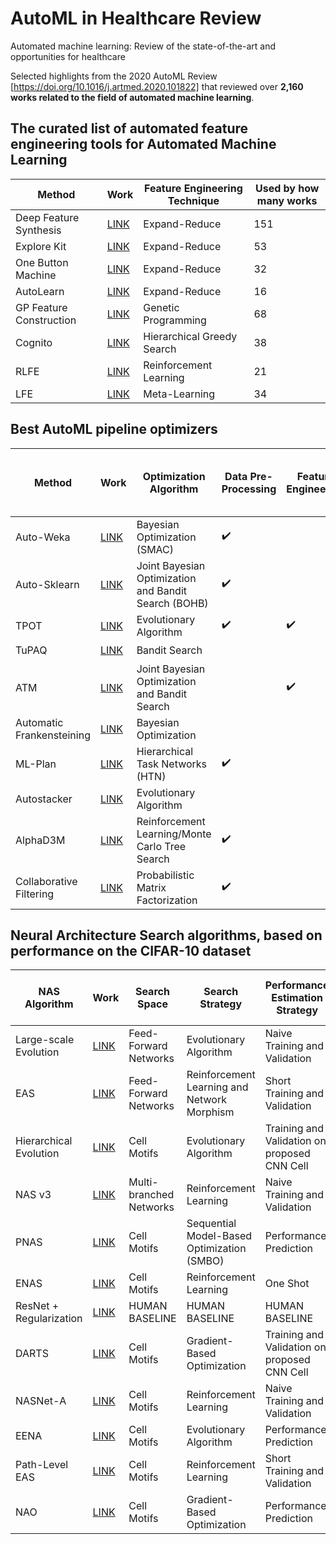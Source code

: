 # AutoML in Healthcare Review
Automated machine learning: Review of the state-of-the-art and opportunities for healthcare

Selected highlights from the 2020 AutoML Review [https://doi.org/10.1016/j.artmed.2020.101822] that reviewed over **2,160 works related to the field of automated machine learning**. 

## The curated list of automated feature engineering tools for Automated Machine Learning
| Method                  | Work                                                                                                                                                                                                                | Feature Engineering Technique | Used by how many works |
|-------------------------|----------------------------------------------------------------------------------------------------------------------------------------------------------------------------------------------------------------------|-------------------------------|---------------------------------------|
| Deep Feature Synthesis  | [LINK](https://dai.lids.mit.edu/wp-content/uploads/2017/10/DSAA_DSM_2015.pdf)                                                                                                                                      | Expand-Reduce                 | 151                                   |
| Explore Kit             | [LINK](http://people.eecs.berkeley.edu/~dawnsong/papers/icdm-2016.pdf)                                                                                                                                               | Expand-Reduce                 | 53                                    |
| One Button Machine      | [LINK](https://arxiv.org/pdf/1706.00327.pdf)                                                                                                                                                                         | Expand-Reduce                 | 32                                    |
| AutoLearn               | [LINK](http://web2py.iiit.ac.in/research_centres/publications/download/inproceedings.pdf.88535e0ea3a74e72.4943444d2d20323031372e706466.pdf)                                                                          | Expand-Reduce                 | 16                                    |
| GP Feature Construction | [LINK](https://homepages.ecs.vuw.ac.nz/~xuebing/Papers/GPFCFSmemeticComputing.pdf)                                                                                                                                   | Genetic Programming           | 68                                    |
| Cognito                 | [LINK](https://ieeexplore.ieee.org/abstract/document/7836821)                                                                                                                                                        | Hierarchical Greedy Search    | 38                                    |
| RLFE                    | [LINK](https://arxiv.org/pdf/1709.07150.pdf)                                                                                                                                                                         | Reinforcement Learning        | 21                                    |
| LFE                     | [LINK](https://www.researchgate.net/profile/Udayan_Khurana/publication/318829821_Learning_Feature_Engineering_for_Classification/links/5a13e08a0f7e9b1e5730a735/Learning-Feature-Engineering-for-Classification.pdf) | Meta-Learning                 | 34                                    |


## Best AutoML pipeline optimizers
| Method                    | Work                                                                                                           | Optimization Algorithm                               | Data Pre-Processing | Feature Engineering | Model Selection    | Hyperparameter Optimization | Ensemble Learning  | Meta-Learning      | Used by how many works |
|---------------------------|-----------------------------------------------------------------------------------------------------------------|------------------------------------------------------|---------------------|---------------------|--------------------|-----------------------------|--------------------|--------------------|---------------------------------------|
| Auto-Weka                 | [LINK](https://arxiv.org/pdf/1208.3719.pdf)                                                                     | Bayesian Optimization (SMAC)                         | :heavy_check_mark:  |                     | :heavy_check_mark: | :heavy_check_mark:          |                    |                    | 703                                   |
| Auto-Sklearn              | [LINK](http://papers.nips.cc/paper/5872-efficient-and-robust-automated-machine-learning.pdf)                    | Joint Bayesian Optimization and Bandit Search (BOHB) | :heavy_check_mark:  |                     | :heavy_check_mark: | :heavy_check_mark:          | :heavy_check_mark: | :heavy_check_mark: | 542                                   |
| TPOT                      | [LINK](https://arxiv.org/pdf/1601.07925.pdf)                                                                    | Evolutionary Algorithm                               | :heavy_check_mark:  | :heavy_check_mark:  | :heavy_check_mark: | :heavy_check_mark:          |                    |                    | 84                                    |
| TuPAQ                     | [LINK](https://thisisdhaas.com/papers/SOCC2015TuPAQ.pdf)                                                        | Bandit Search                                        |                     |                     | :heavy_check_mark: | :heavy_check_mark:          |                    |                    | 94                                    |
| ATM                       | [LINK](http://www.thswear.com/files/SwearingenEtAl-ATM-BigData2017.pdf)                                         | Joint Bayesian Optimization and Bandit Search        |                     | :heavy_check_mark:  |                    | :heavy_check_mark:          |                    | :heavy_check_mark: | 29                                    |
| Automatic Frankensteining | [LINK](https://www.ismll.uni-hildesheim.de/pub/pdfs/wistuba_et_al_SDM_2017.pdf)                                 | Bayesian Optimization                                |                     |                     | :heavy_check_mark: | :heavy_check_mark:          | :heavy_check_mark: |                    | 12                                    |
| ML-Plan                   | [LINK](https://link.springer.com/article/10.1007/s10994-018-5735-z)                                             | Hierarchical Task Networks (HTN)                     | :heavy_check_mark:  |                     | :heavy_check_mark: | :heavy_check_mark:          |                    |                    | 24                                    |
| Autostacker               | [LINK](https://arxiv.org/pdf/1803.00684.pdf)                                                                    | Evolutionary Algorithm                               |                     |                     | :heavy_check_mark: | :heavy_check_mark:          | :heavy_check_mark: |                    | 18                                    |
| AlphaD3M                  | [LINK](https://www.cs.columbia.edu/~idrori/AlphaD3M.pdf)                                                        | Reinforcement Learning/Monte Carlo Tree Search       | :heavy_check_mark:  |                     | :heavy_check_mark: | :heavy_check_mark:          |                    |                    | 8                                     |
| Collaborative Filtering   | [LINK](https://papers.nips.cc/paper/7595-probabilistic-matrix-factorization-for-automated-machine-learning.pdf) | Probabilistic Matrix Factorization                   | :heavy_check_mark:  |                     | :heavy_check_mark: | :heavy_check_mark:          |                    | :heavy_check_mark: | 29                                    |

## Neural Architecture Search algorithms, based on performance on the CIFAR-10 dataset
| NAS Algorithm           | Work                                                                                                                                             | Search Space            | Search Strategy                             | Performance Estimation Strategy              | Number of Parameters | Search Time (GPU-days) | Test Error (%) |
|-------------------------|---------------------------------------------------------------------------------------------------------------------------------------------------|-------------------------|---------------------------------------------|----------------------------------------------|----------------------|------------------------|----------------|
| Large-scale Evolution   | [LINK](https://arxiv.org/pdf/1703.01041.pdf)                                                                                                      | Feed-Forward Networks   | Evolutionary Algorithm                      | Naive Training and Validation                | 5.4M                 | 2600                   | 5.4            |
| EAS                     | [LINK](https://arxiv.org/pdf/1707.04873.pdf)                                                                                                      | Feed-Forward Networks   | Reinforcement Learning and Network Morphism | Short Training and Validation                | 23.4M                | 10                     | 4.23           |
| Hierarchical Evolution  | [LINK](https://arxiv.org/pdf/1711.00436.pdf)                                                                                                      | Cell Motifs             | Evolutionary Algorithm                      | Training and Validation on proposed CNN Cell | 15.7M                | 300                    | 3.75           |
| NAS v3                  | [LINK](https://arxiv.org/pdf/1611.01578.pdf)                                                                                                      | Multi-branched Networks | Reinforcement Learning                      | Naive Training and Validation                | 37.4M                | 22400                  | 3.65           |
| PNAS                    | [LINK](https://openaccess.thecvf.com/content_ECCV_2018/papers/Chenxi_Liu_Progressive_Neural_Architecture_ECCV_2018_paper.pdf)                     | Cell Motifs             | Sequential Model-Based Optimization (SMBO)  | Performance Prediction                       | 3.2M                 | 225                    | 3.41           |
| ENAS                    | [LINK](https://arxiv.org/pdf/1802.03268.pdf)                                                                                                      | Cell Motifs             | Reinforcement Learning                      | One Shot                                     | 4.6M                 | 0.45                   | 2.89           |
| ResNet + Regularization | [LINK](https://arxiv.org/pdf/1705.07485.pdf)                                                                                                      | HUMAN BASELINE          | HUMAN BASELINE                              | HUMAN BASELINE                               | 26.2M                | -                      | 2.86           |
| DARTS                   | [LINK](https://arxiv.org/pdf/1806.09055.pdf)                                                                                                      | Cell Motifs             | Gradient-Based Optimization                 | Training and Validation on proposed CNN Cell | 3.4M                 | 4                      | 2.83           |
| NASNet-A                | [LINK](https://openaccess.thecvf.com/content_cvpr_2018/papers/Zoph_Learning_Transferable_Architectures_CVPR_2018_paper.pdf)                       | Cell Motifs             | Reinforcement Learning                      | Naive Training and Validation                | 3.3M                 | 2000                   | 2.65           |
| EENA                    | [LINK](https://openaccess.thecvf.com/content_ICCVW_2019/papers/NeurArch/Zhu_EENA_Efficient_Evolution_of_Neural_Architecture_ICCVW_2019_paper.pdf) | Cell Motifs             | Evolutionary Algorithm                      | Performance Prediction                       | 8.5M                 | 0.65                   | 2.56           |
| Path-Level EAS          | [LINK](https://arxiv.org/pdf/1806.02639.pdf)                                                                                                      | Cell Motifs             | Reinforcement Learning                      | Short Training and Validation                | 14.3M                | 200                    | 2.30           |
| NAO                     | [LINK](http://papers.nips.cc/paper/8007-neural-architecture-optimization.pdf)                                                                     | Cell Motifs             | Gradient-Based Optimization                 | Performance Prediction                       | 128M                 | 200                    | 2.11           |
